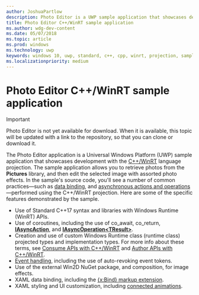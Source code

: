 ```yaml
---
author: JoshuaPartlow
description: Photo Editor is a UWP sample application that showcases development with the C++/WinRT language projection. The sample application allows you to retrieve photos from the Pictures library, and then edit the selected image with assorted photo effects.
title: Photo Editor C++/WinRT sample application
ms.author: wdg-dev-content
ms.date: 05/07/2018
ms.topic: article
ms.prod: windows
ms.technology: uwp
keywords: windows 10, uwp, standard, c++, cpp, winrt, projection, sample, application, photo, editor
ms.localizationpriority: medium
---
```


# Photo Editor C++/WinRT sample application
> [!IMPORTANT]
> Photo Editor is not yet available for download. When it is available, this topic will be updated with a link to the repository, so that you can clone or download it.

The Photo Editor application is a Universal Windows Platform (UWP) sample application that showcases development with the [C++/WinRT](intro-to-using-cpp-with-winrt.md) language projection. The sample application allows you to retrieve photos from the **Pictures** library, and then edit the selected image with assorted photo effects. In the sample's source code, you'll see a number of common practices&mdash;such as [data binding](binding-property.md), and [asynchronous actions and operations](concurrency.md)&mdash;performed using the C++/WinRT projection. Here are some of the specific features demonstrated by the sample.
	
- Use of Standard C++17 syntax and libraries with Windows Runtime (WinRT) APIs.
- Use of coroutines, including the use of co_await, co_return, [**IAsyncAction**](/uwp/api/windows.foundation.iasyncaction), and [**IAsyncOperation&lt;TResult&gt;**](/uwp/api/windows.foundation.iasyncoperation_tresult_).
- Creation and use of custom Windows Runtime class (runtime class) projected types and implementation types. For more info about these terms, see [Consume APIs with C++/WinRT](consume-apis.md) and [Author APIs with C++/WinRT](author-apis.md).
- [Event handling](handle-events.md), including the use of auto-revoking event tokens.
- Use of the external Win2D NuGet package, and composition, for image effects.
- XAML data binding, including the [{x:Bind} markup extension](https://docs.microsoft.com/windows/uwp/xaml-platform/x-bind-markup-extension).
- XAML styling and UI customization, including [connected animations](../design/motion/connected-animation.md).

